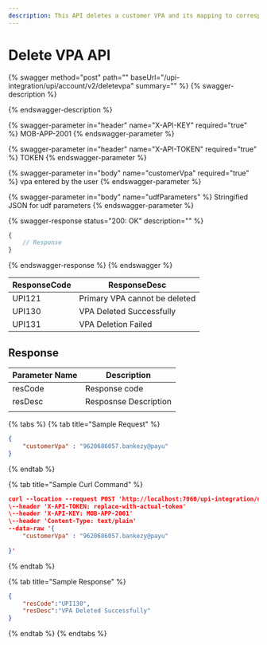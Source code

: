 ```yaml
---
description: This API deletes a customer VPA and its mapping to corresponding accounts.
---
```


# Delete VPA API



{% swagger method="post" path="" baseUrl="/upi-integration/upi/account/v2/deletevpa" summary="" %}
{% swagger-description %}

{% endswagger-description %}

{% swagger-parameter in="header" name="X-API-KEY" required="true" %}
MOB-APP-2001
{% endswagger-parameter %}

{% swagger-parameter in="header" name="X-API-TOKEN" required="true" %}
TOKEN
{% endswagger-parameter %}

{% swagger-parameter in="body" name="customerVpa" required="true" %}
vpa entered by the user
{% endswagger-parameter %}

{% swagger-parameter in="body" name="udfParameters" %}
Stringified JSON for udf parameters
{% endswagger-parameter %}

{% swagger-response status="200: OK" description="" %}
```javascript
{
    // Response
}
```
{% endswagger-response %}
{% endswagger %}

| ResponseCode | ResponseDesc                  |
| ------------ | ----------------------------- |
| UPI121       | Primary VPA cannot be deleted |
| UPI130       | VPA Deleted Successfully      |
| UPI131       | VPA Deletion Failed           |

## Response

| Parameter Name | Description           |
| -------------- | --------------------- |
| resCode        | Response code         |
| resDesc        | Resposnse Description |
|                |                       |

{% tabs %}
{% tab title="Sample Request" %}
```json
{
    "customerVpa" : "9620686057.bankezy@payu"  
}
```
{% endtab %}

{% tab title="Sample Curl Command" %}
```json
curl --location --request POST 'http://localhost:7060/upi-integration/upi/account/v1/deletevpa' \
\--header 'X-API-TOKEN: replace-with-actual-token'
\--header 'X-API-KEY: MOB-APP-2001'
\--header 'Content-Type: text/plain'
--data-raw '{
    "customerVpa" : "9620686057.bankezy@payu"
    
}'
```
{% endtab %}

{% tab title="Sample Response" %}
```json
{
    "resCode":"UPI130",
    "resDesc":"VPA Deleted Successfully"
}
```
{% endtab %}
{% endtabs %}

